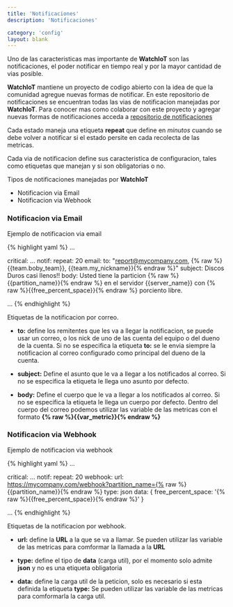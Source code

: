 ```yaml
---
title: 'Notificaciones'
description: 'Notificaciones'

category: 'config'
layout: blank
---
```


Uno de las caracteristicas mas importante de **WatchIoT** son las notificaciones, el poder notificar en tiempo real y
por la mayor cantidad de vias posible.

**WatchIoT** mantiene un proyecto de codigo abierto con la idea de que la comunidad agregue nuevas
formas de notificar. En este repositorio de notificaciones se encuentran todas las vias de notificacion
manejadas por **WatchIoT**. Para conocer mas como colaborar con este proyecto y agregar nuevas formas de notificaciones
acceda a [repositorio de notificaciones](#/notif-repo/)

Cada estado maneja una etiqueta **repeat** que define en *minutos* cuando se debe volver a notificar si el estado persite
en cada recolecta de las metricas.

Cada via de notificacion define sus caracteristica de configuracion, tales como etiquetas que manejan y si son obligatorias
o no.

Tipos de notificaciones manejadas por **WatchIoT**

 * Notificacion via Email
 * Notificacion via Webhook

### Notificacion via Email

Ejemplo de notificacion via email

{% highlight yaml %}
...

critical:
    ...
    notif:
        repeat: 20
        email:
            to: "report@mycompany.com, {% raw %}{{team.boby_team}}, {{team.my_nickname}}{% endraw %}"
            subject: Discos Duros casi llenos!!
            body: Usted tiene la particion {% raw %}{{partition_name}}{% endraw %} en el servidor {{server_name}} con
                  {% raw %}{{free_percent_space}}{% endraw %} porciento libre.

...
{% endhighlight %}

Etiquetas de la notificacion por correo.

* **to:** define los remitentes que les va a llegar la notificacion, se puede usar un correo, o los nick de uno de las
cuenta del equipo o del dueno de la cuenta. Si no se especifica la etiqueta **to:** se le envia siempre la notificacion
al correo configurado como principal del dueno de la cuenta.

* **subject:** Define el asunto que le va a llegar a los notificados al correo. Si no se especifica la etiqueta le llega
uno asunto por defecto.

* **body:** Define el cuerpo que le va a llegar a los notificados al correo. Si no se especifica la etiqueta le llega un
cuerpo por defecto. Dentro del cuerpo del correo podemos utilizar las variable de las metricas con el formato
**{% raw %}{{var_metric}}{% endraw %}**

### Notificacion via Webhook

Ejemplo de notificacion via webhook

{% highlight yaml %}
...

critical:
    ...
    notif:
        repeat: 20
        webhook:
             url: https://mycompany.com/webhook?partition_name={% raw %}{{partition_name}}{% endraw %}
             type: json
             data: { free_percent_space: '{% raw %}{{free_percent_space}}{% endraw %}' }

...
{% endhighlight %}

Etiquetas de la notificacion por webhook.

* **url:** define la **URL** a la que se va a llamar. Se pueden utilizar las variable de las metricas para comformar
la llamada a la **URL**

* **type:** define el tipo de **data** (carga util), por el momento solo admite **json** y no es una etiqueta obligatoria

* **data:** define la carga util de la peticion, solo es necesario si esta definida la etiqueta **type:** Se pueden utilizar
las variable de las metricas para comformarla la carga util.